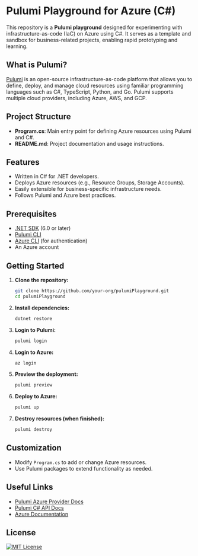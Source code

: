 # Pulumi Playground for Azure (C#)

This repository is a **Pulumi playground** designed for experimenting with infrastructure-as-code (IaC) on Azure using C#. It serves as a template and sandbox for business-related projects, enabling rapid prototyping and learning.

## What is Pulumi?

[Pulumi](https://www.pulumi.com/) is an open-source infrastructure-as-code platform that allows you to define, deploy, and manage cloud resources using familiar programming languages such as C#, TypeScript, Python, and Go. Pulumi supports multiple cloud providers, including Azure, AWS, and GCP.

## Project Structure

- **Program.cs**: Main entry point for defining Azure resources using Pulumi and C#.
- **README.md**: Project documentation and usage instructions.

## Features

- Written in C# for .NET developers.
- Deploys Azure resources (e.g., Resource Groups, Storage Accounts).
- Easily extensible for business-specific infrastructure needs.
- Follows Pulumi and Azure best practices.

## Prerequisites

- [.NET SDK](https://dotnet.microsoft.com/download) (6.0 or later)
- [Pulumi CLI](https://www.pulumi.com/docs/get-started/install/)
- [Azure CLI](https://docs.microsoft.com/en-us/cli/azure/install-azure-cli) (for authentication)
- An Azure account

## Getting Started

1. **Clone the repository:**
   ```sh
   git clone https://github.com/your-org/pulumiPlayground.git
   cd pulumiPlayground
   ```

2. **Install dependencies:**
   ```sh
   dotnet restore
   ```

3. **Login to Pulumi:**
   ```sh
   pulumi login
   ```

4. **Login to Azure:**
   ```sh
   az login
   ```

5. **Preview the deployment:**
   ```sh
   pulumi preview
   ```

6. **Deploy to Azure:**
   ```sh
   pulumi up
   ```

7. **Destroy resources (when finished):**
   ```sh
   pulumi destroy
   ```

## Customization

- Modify `Program.cs` to add or change Azure resources.
- Use Pulumi packages to extend functionality as needed.

## Useful Links

- [Pulumi Azure Provider Docs](https://www.pulumi.com/registry/packages/azure/)
- [Pulumi C# API Docs](https://www.pulumi.com/docs/reference/pkg/dotnet/)
- [Azure Documentation](https://docs.microsoft.com/en-us/azure/)

## License
[![MIT License](https://img.shields.io/badge/license-MIT-blue.svg)](LICENSE)